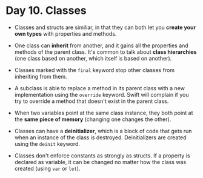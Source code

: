 # Day 10. Classes

- Classes and structs are similiar, in that they can both let you **create your own types** with properties and methods.

- One class can **inherit** from another, and it gains all the properties and methods of the parent class. It's common to talk about **class hierarchies** (one class based on another, which itself is based on another).

- Classes marked with the `final` keyword stop other classes from inheriting from them.

- A subclass is able to replace a method in its parent class with a new implementation using the `override` keyword. Swift will complain if you try to override a method that doesn't exist in the parent class.

- When two variables point at the same class instance, they both point at the **same piece of memory** (changing one changes the other).

- Classes can have a **deinitializer**, which is a block of code that gets run when an instance of the class is destroyed. Deinitializers are created using the `deinit` keyword.

- Classes don't enforce constants as strongly as structs. If a property is declared as variable, it can be changed no matter how the class was created (using `var` or `let`).